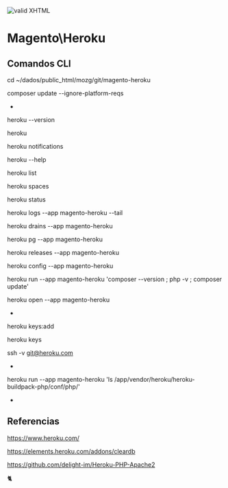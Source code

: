 [checkmark]: https://raw.githubusercontent.com/mozgbrasil/mozgbrasil.github.io/master/assets/images/logos/Red_star_32_32.png "MOZG"
![valid XHTML][checkmark]

[getcomposer]: https://getcomposer.org/
[uninstall-mods]: https://getcomposer.org/doc/03-cli.md#remove

# Magento\Heroku

## Comandos CLI

cd ~/dados/public_html/mozg/git/magento-heroku

composer update --ignore-platform-reqs

-

heroku --version

heroku

heroku notifications

heroku --help

heroku list

heroku spaces

heroku status

heroku logs --app magento-heroku --tail

heroku drains --app magento-heroku

heroku pg --app magento-heroku

heroku releases --app magento-heroku

heroku config --app magento-heroku

heroku run --app magento-heroku 'composer --version ; php -v ; composer update'

heroku open --app magento-heroku

-

heroku keys:add

heroku keys

ssh -v git@heroku.com

-

heroku run --app magento-heroku 'ls /app/vendor/heroku/heroku-buildpack-php/conf/php/'

-

## Referencias

https://www.heroku.com/

https://elements.heroku.com/addons/cleardb

https://github.com/delight-im/Heroku-PHP-Apache2


:cat2: